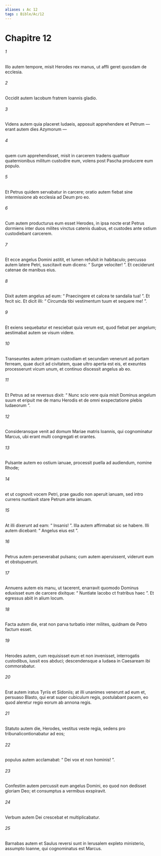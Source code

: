 ```yaml
---
aliases : Ac 12
tags : Bible/Ac/12
---
```


# Chapitre 12

###### 1
Illo autem tempore, misit Herodes rex manus, ut affli geret quosdam de ecclesia. 
###### 2
Occidit autem Iacobum fratrem Ioannis gladio. 
###### 3
Videns autem quia placeret Iudaeis, apposuit apprehendere et Petrum — erant autem dies Azymorum — 
###### 4
quem cum apprehendisset, misit in carcerem tradens quattuor quaternionibus militum custodire eum, volens post Pascha producere eum populo. 
###### 5
Et Petrus quidem servabatur in carcere; oratio autem fiebat sine intermissione ab ecclesia ad Deum pro eo. 
###### 6
Cum autem producturus eum esset Herodes, in ipsa nocte erat Petrus dormiens inter duos milites vinctus catenis duabus, et custodes ante ostium custodiebant carcerem. 
###### 7
Et ecce angelus Domini astitit, et lumen refulsit in habitaculo; percusso autem latere Petri, suscitavit eum dicens: “ Surge velociter! ”. Et ceciderunt catenae de manibus eius. 
###### 8
Dixit autem angelus ad eum: “ Praecingere et calcea te sandalia tua! ”. Et fecit sic. Et dicit illi: “ Circumda tibi vestimentum tuum et sequere me! ”. 
###### 9
Et exiens sequebatur et nesciebat quia verum est, quod fiebat per angelum; aestimabat autem se visum videre.
###### 10
Transeuntes autem primam custodiam et secundam venerunt ad portam ferream, quae ducit ad civitatem, quae ultro aperta est eis, et exeuntes processerunt vicum unum, et continuo discessit angelus ab eo. 
###### 11
Et Petrus ad se reversus dixit: “ Nunc scio vere quia misit Dominus angelum suum et eripuit me de manu Herodis et de omni exspectatione plebis Iudaeorum ”. 
###### 12
Consideransque venit ad domum Mariae matris Ioannis, qui cognominatur Marcus, ubi erant multi congregati et orantes. 
###### 13
Pulsante autem eo ostium ianuae, processit puella ad audiendum, nomine Rhode; 
###### 14
et ut cognovit vocem Petri, prae gaudio non aperuit ianuam, sed intro currens nuntiavit stare Petrum ante ianuam. 
###### 15
At illi dixerunt ad eam: “ Insanis! ”. Illa autem affirmabat sic se habere. Illi autem dicebant: “ Angelus eius est ”. 
###### 16
Petrus autem perseverabat pulsans; cum autem aperuissent, viderunt eum et obstupuerunt. 
###### 17
Annuens autem eis manu, ut tacerent, enarravit quomodo Dominus eduxisset eum de carcere dixitque: “ Nuntiate Iacobo ct fratribus haec ”. Et egressus abiit in alium locum.
###### 18
Facta autem die, erat non parva turbatio inter milites, quidnam de Petro factum esset. 
###### 19
Herodes autem, cum requisisset eum et non invenisset, interrogatis custodibus, iussit eos abduci; descendensque a Iudaea in Caesaream ibi commorabatur.
###### 20
Erat autem iratus Tyriis et Sidoniis; at illi unanimes venerunt ad eum et, persuaso Blasto, qui erat super cubiculum regis, postulabant pacem, eo quod aleretur regio eorum ab annona regis. 
###### 21
Statuto autem die, Herodes, vestitus veste regia, sedens pro tribunalicontionabatur ad eos; 
###### 22
populus autem acclamabat: “ Dei vox et non hominis! ”. 
###### 23
Confestim autem percussit eum angelus Domini, eo quod non dedisset gloriam Deo; et consumptus a vermibus exspiravit.
###### 24
Verbum autem Dei crescebat et multiplicabatur. 
###### 25
Barnabas autem et Saulus reversi sunt in Ierusalem expleto ministerio, assumpto Ioanne, qui cognominatus est Marcus.
